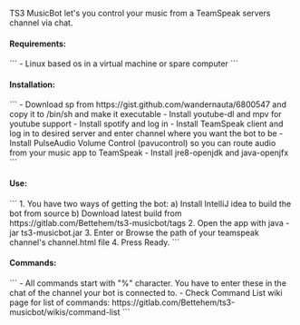 TS3 MusicBot let's you control your music from a TeamSpeak servers channel via chat.


<h4>Requirements:</h4>
```
- Linux based os in a virtual machine or spare computer  
```



<h4>Installation:</h4>
```
- Download sp from https://gist.github.com/wandernauta/6800547 and copy it to /bin/sh and make it executable  
- Install youtube-dl and mpv for youtube support  
- Install spotify and log in  
- Install TeamSpeak client and log in to desired server and enter channel where you want the bot to be  
- Install PulseAudio Volume Control (pavucontrol) so you can route audio from your music app to TeamSpeak  
- Install jre8-openjdk and java-openjfx  
```


<h4>Use:</h4>
```   
1. You have two ways of getting the bot:  
  a) Install IntelliJ idea to build the bot from source     
  b) Download latest build from https://gitlab.com/Bettehem/ts3-musicbot/tags     
2. Open the app with java -jar ts3-musicbot.jar  
3. Enter or Browse the path of your teamspeak channel's channel.html file     
4. Press Ready.  
```

<h4>Commands:</h4>
```
- All commands start with "%" character. You have to enter these in the chat of the channel your bot is connected to.  
- Check Command List wiki page for list of commands: https://gitlab.com/Bettehem/ts3-musicbot/wikis/command-list  
```



